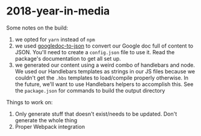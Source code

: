 # 2018-year-in-media

Some notes on the build:
1. we opted for `yarn` instead of `npm`
2. we used [googledoc-to-json](https://github.com/bradoyler/googledoc-to-json) to convert our
Google doc full of content to JSON. You'll need to create a `config.json` file to use it. Read the
package's documentation to get all set up.
3. we generated our content using a weird combo of handlebars and node. We used our Handlebars templates as strings in our JS files because we couldn't get the `.hbs` templates to load/compile properly otherwise. In the future, we'll want to use Handlebars helpers to accomplish this. See the `package.json` for commands to build the output directory

Things to work on:
1. Only generate stuff that doesn't exist/needs to be updated. Don't generate the whole thing
2. Proper Webpack integration
